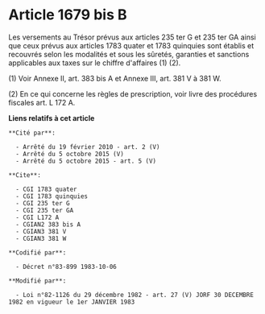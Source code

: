 # Article 1679 bis B

Les versements au Trésor prévus aux articles 235 ter G et 235 ter GA ainsi que ceux prévus aux articles 1783 quater et 1783
quinquies sont établis et recouvrés selon les modalités et sous les sûretés, garanties et sanctions applicables aux taxes sur
le chiffre d'affaires (1) (2).

(1) Voir Annexe II, art. 383 bis A et Annexe III, art. 381 V à 381 W.

(2) En ce qui concerne les règles de prescription, voir livre des procédures fiscales art. L 172 A.

**Liens relatifs à cet article**

	**Cité par**:

	  - Arrêté du 19 février 2010 - art. 2 (V)
	  - Arrêté du 5 octobre 2015 (V)
	  - Arrêté du 5 octobre 2015 - art. 5 (V)

	**Cite**:

	  - CGI 1783 quater
	  - CGI 1783 quinquies
	  - CGI 235 ter G
	  - CGI 235 ter GA
	  - CGI L172 A
	  - CGIAN2 383 bis A
	  - CGIAN3 381 V
	  - CGIAN3 381 W

	**Codifié par**:

	  - Décret n°83-899 1983-10-06

	**Modifié par**:

	  - Loi n°82-1126 du 29 décembre 1982 - art. 27 (V) JORF 30 DECEMBRE 1982 en vigueur le 1er JANVIER 1983
